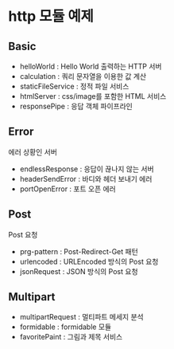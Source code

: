 # http 모듈 예제

## Basic
- helloWorld : Hello World 출력하는 HTTP 서버
- calculation : 쿼리 문자열을 이용한 값 계산
- staticFileService : 정적 파일 서비스
- htmlServer : css/image를 포함한 HTML 서비스
- responsePipe : 응답 객체 파이프라인

## Error
에러 상황인 서버
- endlessResponse : 응답이 끊나지 않는 서버
- headerSendError : 바디와 헤더 보내기 에러
- portOpenError : 포트 오픈 에러

## Post
Post 요청
- prg-pattern : Post-Redirect-Get 패턴
- urlencoded : URLEncoded 방식의 Post 요청
- jsonRequest : JSON 방식의 Post 요청

## Multipart
- multipartRequest : 멀티파트 메세지 분석
- formidable : formidable 모듈
- favoritePaint : 그림과 제목 서비스